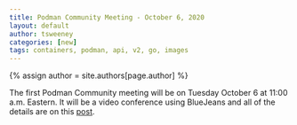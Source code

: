 ```yaml
---
title: Podman Community Meeting - October 6, 2020 
layout: default
author: tsweeney
categories: [new]
tags: containers, podman, api, v2, go, images
---
```

{% assign author = site.authors[page.author] %}

The first Podman Community meeting will be on Tuesday
October 6 at 11:00 a.m. Eastern.  It will be a video conference
using BlueJeans and all of the details are on this
[post](https://podman.io/blogs/2020/09/30/Oct-6-Agenda.html).
